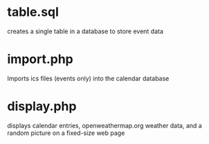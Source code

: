 # table.sql
creates a single table in a database to store event data

# import.php
Imports ics files (events only) into the calendar database

# display.php
displays calendar entries, openweathermap.org weather data, and a random picture on a fixed-size web page

